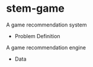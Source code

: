 # stem-game
A game recommendation system


* Problem Definition

 A game recommendation engine

* Data

 
